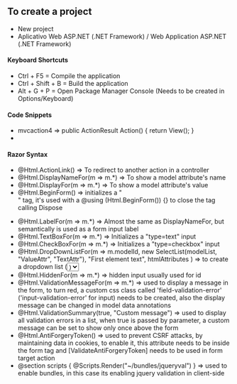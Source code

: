 ﻿## To create a project
* New project
* Aplicativo Web ASP.NET (.NET Framework) / Web Application ASP.NET (.NET Framework)

#### Keyboard Shortcuts
* Ctrl + F5 = Compile the application
* Ctrl + Shift + B = Build the application
* Alt + G + P = Open Package Manager Console (Needs to be created in Options/Keyboard)

#### Code Snippets
* mvcaction4 => public ActionResult Action() { return View(); }
* 

#### Razor Syntax
* @Html.ActionLink() => To redirect to another action in a controller
* @Html.DisplayNameFor(m => m.*) => To show a model attribute's name
* @Html.DisplayFor(m => m.*) => To show a model attribute's value
* @Html.BeginForm() => initializes a "<form>" tag, it's used with a @using (Html.BeginForm()) {} to close the tag calling Dispose
* @Html.LabelFor(m => m.*) => Almost the same as DisplayNameFor, but semantically is used as a form input label
* @Html.TextBoxFor(m => m.*) => Initializes a "type=text" input
* @Html.CheckBoxFor(m => m.*) => Initializes a "type=checkbox" input
* @Html.DropDownListFor(m => m.modelId, new SelectList(modelList, "ValueAttr", "TextAttr"), "First element text", htmlAttributes ) => to create a dropdown list (<select> <option>)
* @Html.HiddenFor(m => m.*) => hidden input usually used for id
* @Html.ValidationMessageFor(m => m.*) => used to display a message in the form, to turn red, a custom css class called 'field-validation-error' ('input-validation-error' for input) needs to be created, also the display message can be changed in model data annotations
* @Html.ValidationSummary(true, "Custom message") => used to display all validation errors in a list, when true is passed by parameter, a custom message can be set to show only once above the form
* @Html.AntiForgeryToken() => used to prevent CSRF attacks, by maintaining data in cookies, to enable it, this attribute needs to be inside the form tag and [ValidateAntiForgeryToken] needs to be used in form target action
* @section scripts { @Scripts.Render("~/bundles/jqueryval") } => used to enable bundles, in this case its enabling jquery validation in client-side